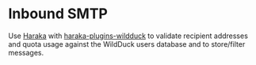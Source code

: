 # Inbound SMTP

Use [Haraka](http://haraka.github.io/) with [haraka-plugins-wildduck](https://github.com/zone-eu/haraka-plugin-wildduck) to validate recipient addresses and quota usage against the WildDuck users database and to store/filter messages.